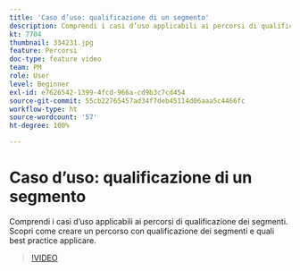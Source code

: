 ```yaml
---
title: 'Caso d’uso: qualificazione di un segmento'
description: Comprendi i casi d’uso applicabili ai percorsi di qualificazione dei segmenti. Scopri come creare un percorso con qualificazione dei segmenti e quali best practice applicare.
kt: 7704
thumbnail: 334231.jpg
feature: Percorsi
doc-type: feature video
team: PM
role: User
level: Beginner
exl-id: e7626542-1399-4fcd-966a-cd9b3c7cd454
source-git-commit: 55cb22765457ad34f7deb45114d06aaa5c4466fc
workflow-type: ht
source-wordcount: '57'
ht-degree: 100%

---
```


# Caso d’uso: qualificazione di un segmento

Comprendi i casi d’uso applicabili ai percorsi di qualificazione dei segmenti. Scopri come creare un percorso con qualificazione dei segmenti e quali best practice applicare.

>[!VIDEO](https://video.tv.adobe.com/v/334231?quality=12)
